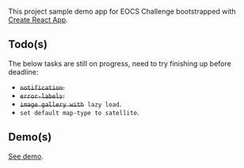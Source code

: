 This project sample demo app for EOCS Challenge bootstrapped with [Create React App](https://github.com/facebookincubator/create-react-app).

## Todo(s)

The below tasks are still on progress, need to try finishing up before deadline:

* ~~`notification`.~~
* ~~`error-labels`.~~
* ~~`image gallery with`~~` lazy load`.
* `set default map-type to satellite`.

## Demo(s)

[See demo](https://teswar.github.io/eocs-challenge/).